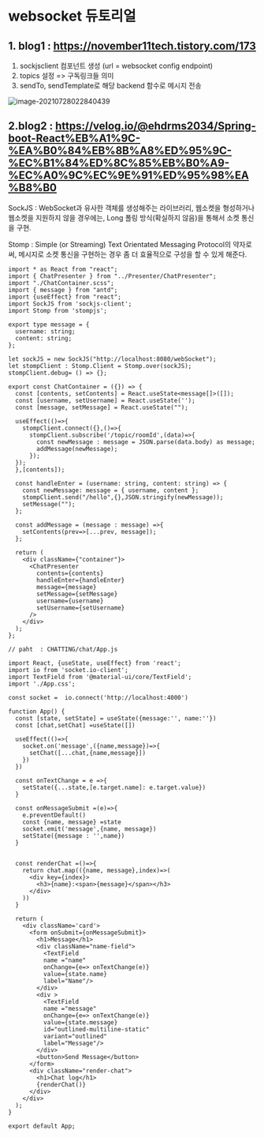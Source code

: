 # websocket 듀토리얼

## 1. blog1 : https://november11tech.tistory.com/173

1. sockjsclient 컴포넌트 생성 (url = websocket config endpoint)
2. topics 설정 => 구독링크들 의미
3. sendTo, sendTemplate로 해당 backend 함수로 메시지 전송

![image-20210728022840439](C:\Users\multicampus\AppData\Roaming\Typora\typora-user-images\image-20210728022840439.png)





## 2.blog2 : https://velog.io/@ehdrms2034/Spring-boot-React%EB%A1%9C-%EA%B0%84%EB%8B%A8%ED%95%9C-%EC%B1%84%ED%8C%85%EB%B0%A9-%EC%A0%9C%EC%9E%91%ED%95%98%EA%B8%B0

SockJS : WebSocket과 유사한 객체를 생성해주는 라이브러리,
웹소켓을 형성하거나 웹소켓을 지원하지 않을 경우에는, Long 폴링 방식(확실하지 않음)을 통해서 소켓 통신을 구현.

Stomp : Simple (or Streaming) Text Orientated Messaging Protocol의 약자로써, 메시지로 소켓 통신을 구현하는 경우 좀 더 효율적으로 구성을 할 수 있게 해준다.



```react
import * as React from "react";
import { ChatPresenter } from "../Presenter/ChatPresenter";
import "./ChatContainer.scss";
import { message } from "antd";
import {useEffect} from "react";
import SockJS from 'sockjs-client';
import Stomp from 'stompjs';

export type message = {
  username: string;
  content: string;
};

let sockJS = new SockJS("http://localhost:8080/webSocket");
let stompClient : Stomp.Client = Stomp.over(sockJS);
stompClient.debug= () => {};

export const ChatContainer = ({}) => {
  const [contents, setContents] = React.useState<message[]>([]);
  const [username, setUsername] = React.useState('');
  const [message, setMessage] = React.useState("");

  useEffect(()=>{
    stompClient.connect({},()=>{
      stompClient.subscribe('/topic/roomId',(data)=>{
        const newMessage : message = JSON.parse(data.body) as message;
        addMessage(newMessage);
      });
  });
  },[contents]);
  
  const handleEnter = (username: string, content: string) => {
    const newMessage: message = { username, content };
    stompClient.send("/hello",{},JSON.stringify(newMessage));
    setMessage("");
  };

  const addMessage = (message : message) =>{
    setContents(prev=>[...prev, message]);
  };

  return (
    <div className={"container"}>
      <ChatPresenter
        contents={contents}
        handleEnter={handleEnter}
        message={message}
        setMessage={setMessage}
        username={username}
        setUsername={setUsername}
      />
    </div>
  );
};
```



```
// paht  : CHATTING/chat/App.js

import React, {useState, useEffect} from 'react';
import io from 'socket.io-client';
import TextField from '@material-ui/core/TextField';
import './App.css';

const socket =  io.connect('http://localhost:4000')

function App() {
  const [state, setState] = useState({message:'', name:''})
  const [chat,setChat] =useState([])

  useEffect(()=>{
    socket.on('message',({name,message})=>{
      setChat([...chat,{name,message}])
    })
  })

  const onTextChange = e =>{
    setState({...state,[e.target.name]: e.target.value})
  }

  const onMessageSubmit =(e)=>{
    e.preventDefault()
    const {name, message} =state
    socket.emit('message',{name, message})
    setState({message : '',name})
  }


  const renderChat =()=>{
    return chat.map(({name, message},index)=>(
      <div key={index}>
        <h3>{name}:<span>{message}</span></h3>
      </div>
    ))
  }

  return (
    <div className='card'>
      <form onSubmit={onMessageSubmit}>
        <h1>Message</h1>
        <div className="name-field">
          <TextField 
          name ="name" 
          onChange={e=> onTextChange(e)} 
          value={state.name}
          label="Name"/>
        </div>
        <div >
          <TextField 
          name ="message" 
          onChange={e=> onTextChange(e)} 
          value={state.message}
          id="outlined-multiline-static"
          variant="outlined"
          label="Message"/>
        </div>
        <button>Send Message</button>
      </form>
      <div className="render-chat">
        <h1>Chat log</h1>
        {renderChat()}
      </div>
    </div>
  );
}

export default App;
```

